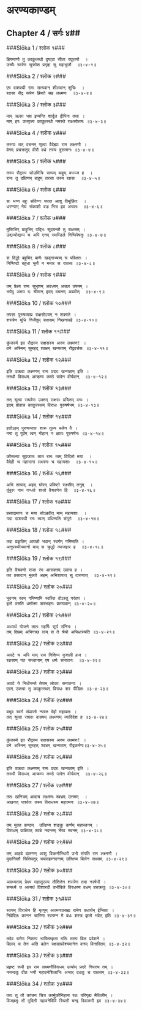 अरण्यकाण्डम्
===============================


## Chapter 4  / सर्गः ४##


###Slōka 1 / श्लोक १###


    ह्रियमाणौ तु काकुत्स्थौ दृष्ट्वा सीता रघूत्तमौ  ।
    उच्चैः स्वरेण चुक्रोश प्रगृह्य सु महाभुजौ  ॥३-४-१॥


###Slōka 2 / श्लोक २###


    एष दाशरथी रामः सत्यवान् शीलवान् शुचिः  ।
    रक्षसा रौद्र रूपेण ह्रियते सह लक्ष्मणः  ॥३-४-२॥


###Slōka 3 / श्लोक ३###


    माम् ऋका भक्ष इष्यन्ति शार्दूल द्वीपिनः तथा ।
    माम् हरः उत्सृज्य काकुत्स्थौ नमस्ते राक्षसोत्तमः ॥३-४-३॥


###Slōka 4 / श्लोक ४###


    तस्याः तत् वचनम् श्रुत्वा वैदेह्याः राम लक्ष्मणौ ।
    वेगम् प्रचक्रतुर् वीरौ वधे तस्य दुरात्मनः ॥३-४-४॥


###Slōka 5 / श्लोक ५###


    तस्य रौद्रस्य सोउमित्रिः सव्यम् बाहुम् बभञ्ज ह  ।
    रामः तु दक्षिणम् बाहुम् तरसा तस्य रक्षसः  ॥३-४-५॥


###Slōka 6 / श्लोक ६###


    सः भग्न बहुः संविग्नः पपात आशु विमूर्छितः  ।
    धरण्याम् मेघ संकाशो वज्र भिन्न इव अचलः  ॥३-४-६॥


###Slōka 7 / श्लोक ७###


    मुष्टिभिर् बाहुभिर् पद्भिः सूदयन्तौ तु राक्षसम् ।
    उद्यम्योद्यम्य च अपि एनम् स्थण्डिले निष्पिपेषतुः ॥३-४-७॥


###Slōka 8 / श्लोक ८###


    स विद्धो बहुभिर् बाणैः खड्गाभ्याम् च परिक्षतः ।
    निष्पिष्टो बहुधा भूमौ न ममार स राक्षसः ॥३-४-८॥


###Slōka 9 / श्लोक ९###


    तम् प्रेक्ष्य रामः सुभृशम् अवध्यम् अचल उपमम् ।
    भयेषु अभय दः श्रीमान् इदम् वचनम् अब्रवीत्  ॥३-४-९॥


###Slōka 10 / श्लोक १०###


    तपसा पुरुषव्याघ्र राक्षसोऽयम् न शक्यते ।
    शस्त्रेण युधि निर्जेतुम् राक्षसम् निखनावहे ॥३-४-१०॥


###Slōka 11 / श्लोक ११###


    कुंजर्स्य इव रौद्रस्य राक्षसस्य अस्य लक्ष्मण! ।
    वने अस्मिन् सुमहद् श्वभ्रम् खन्यताम् रौद्रवर्चसः ॥३-४-११॥


###Slōka 12 / श्लोक १२###


    इति उक्त्वा लक्ष्मणम् रामः प्रदरः खन्यताम् इति ।
    तस्थौ विराधम् आक्र्म्य कण्ठे पादेन वीर्यवान्  ॥३-४-१२॥


###Slōka 13 / श्लोक १३###


    तत् श्रुत्वा राघवेण उक्तम् राक्षसः प्रश्रितम् वचः ।
    इदम् प्रोवाच काकुत्स्थम् विराधः पुरुषर्षभम् ॥३-४-१३॥


###Slōka 14 / श्लोक १४###


    हतोऽहम् पुरुषव्याघ्रः शक्र तुल्य बलेन वै ।
    मया तु पूर्वम् त्वम् मोहान् न ज्ञातः पुरुषर्षभः ॥३-४-१४॥


###Slōka 15 / श्लोक १५###


    कौसल्या सुप्रजातः तात रामः त्वम् विदितो मया  ।
    वैदेही च महाभागा लक्ष्मणः च महायशाः  ॥३-४-१५॥


###Slōka 16 / श्लोक १६###


    अभि शापाद् अहम् घोरम् प्रविष्टो राक्ष्सीम् तनुम्  ।
    तुंबुरुः नाम गन्धर्वः शप्तो वैश्रवणेन हि  ॥३-४-१६॥


###Slōka 17 / श्लोक १७###


    प्रसाद्यमानः च मया सोऽब्रवीत् माम् महायशाः  ।
    यदा दाशरथी रमः त्वाम् वधिष्यति संयुगे  ॥३-४-१७॥


###Slōka 18 / श्लोक १८###


    तदा प्रकृतिम् आपन्नो भवान् स्वर्गम् गमिष्यति ।
    अनुपस्थीयमानो माम् स क्रुद्धो व्याजहार ह  ॥३-४-१८॥


###Slōka 19 / श्लोक १९###


    इति वैश्रवणो राजा रंभ आसक्तम् उवाच ह ।
    तव प्रसादान् मुक्तो अहम् अभिशापात् सु दारुणात्  ॥३-४-१९॥


###Slōka 20 / श्लोक २०###


    भुवनम् स्वम् गमिष्यामि स्वस्ति वोऽस्तु परंतप ।
    इतो वसति धर्मात्मा शरभङ्गः प्रतापवान् ॥३-४-२०॥


###Slōka 21 / श्लोक २१###


    अध्यर्थ योजने तातः महर्षिः सूर्य संनिभः ।
    तम् क्षिप्रम् अभिगच्छ त्वम् स ते श्रेयो अभिधास्यति ॥३-४-२१॥


###Slōka 22 / श्लोक २२###


    अवटे च अपि माम् राम निक्षिप्य कुशली व्रज ।
    रक्षसाम् गत सत्त्वानाम् एष धर्मः सनातनः  ॥३-४-२२॥


###Slōka 23 / श्लोक २३###


    अवटे ये निधीयन्ते तेषाम् लोकाः सनातनाः ।
    एवम् उक्त्वा तु काकुत्स्थम् विराधः शर पीडितः ॥३-४-२३॥


###Slōka 24 / श्लोक २४###


    बभूव स्वर्ग संप्राप्तो न्यस्त देहो महाबलः ।
    तत् श्रुत्वा राघवः वाक्यम् लक्ष्मणम् व्यादिदेश ह ॥३-४-२४॥


###Slōka 25 / श्लोक २५###


    कुंजर्स्य इव रौद्रस्य राक्षसस्य अस्य लक्ष्मण! ।
    वने अस्मिन् सुमहत् श्वभ्रम् खन्यताम् रौद्रकर्मणः॥३-४-२५॥


###Slōka 26 / श्लोक २६###


    इति उक्त्वा लक्ष्मणम् रामः प्रदरः खन्यताम् इति ।
    तस्थौ विराधम् आक्रम्य कण्ठे पादेन वीर्यवान्  ॥३-४-२६॥


###Slōka 27 / श्लोक २७###


    ततः खनित्रम् आदाय लक्ष्मणः श्वभ्रम् उत्तमम्  ।
    अखनत् पार्श्वतः तस्य विराधस्य महात्मनः ॥३-४-२७॥


###Slōka 28 / श्लोक २८###


    तम् मुक्त कण्ठम्  उत्क्षिप्य शङ्कु कर्णम् महास्वनम् ।
    विराधम् प्राक्षिपत् श्वभ्रे नदन्तम् भैरव स्वनम् ॥३-४-२८॥


###Slōka 29 / श्लोक २९###


    तम् आहवे दारुणम् आशु विक्रमौस्थिरौ उभौ संयति राम लक्ष्मणौ ।
    मुदान्वितौ चिक्षिपतुर् भयावहम्नदन्तम् उत्क्षिप्य बिलेन राक्ष्सम् ॥३-४-२९॥


###Slōka 30 / श्लोक ३०###


    अवध्यताम् प्रेक्ष्य महासुरस्य तौशितेन शस्त्रेण तदा नरर्षभौ ।
    समर्थ्य च अत्यर्थ विशारदौ उभौबिले विरधस्य वधम् प्रचक्रतुः ॥३-४-३०॥


###Slōka 31 / श्लोक ३१###


    स्वयम् विराधेन हि मृत्युम् आत्मनःप्रसह्य रामेण वधार्थम् ईप्सितः ।
    निवेदितः कानन चारिणा स्वयम्न मे वधः शस्त्र कृतो भवेत् इति ॥३-४-३१॥


###Slōka 32 / श्लोक ३२###


    तदेव रामेण निशम्य भाषितम्कृता मतिः तस्य बिल प्रवेशने ।
    बिलम् च तेन अति बलेन रक्षसाप्रवेश्यमानेन वनम् विनादितम् ॥३-४-३२॥


###Slōka 33 / श्लोक ३३###


    प्रहृष्ट रूपौ इव राम लक्ष्मणौविराधम् उर्व्याम् प्रदरे निपात्य तम् ।
    ननन्दतुः वीत भयौ महावनेशिलाभिः अन्तर् दधतुः च राक्षसम् ॥३-४-३३॥


###Slōka 34 / श्लोक ३४###


    ततः तु तौ कांचन चित्र कार्मुकौनिहत्य रक्षः परिगृह्य मैथिलीम् ।
    विजह्रतुः तौ मुदितौ महावनेदिवि स्थितौ चन्द्र दिवाकरौ इव ॥३-४-३४॥


